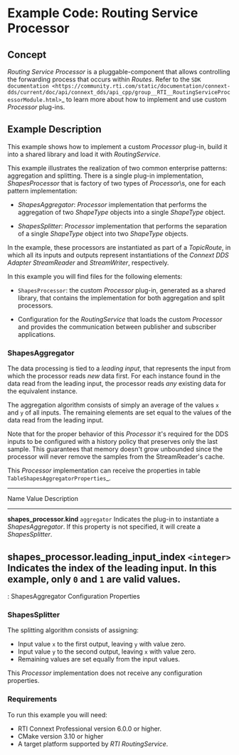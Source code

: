 # Example Code: Routing Service Processor

## Concept

*Routing Service Processor* is a pluggable-component that allows controlling
the forwarding process that occurs within *Routes*. Refer to the
`SDK documentation <https://community.rti.com/static/documentation/connext-dds/current/doc/api/connext_dds/api_cpp/group__RTI__RoutingServiceProcessorModule.html>`_
to learn more about how to implement and use custom *Processor* plug-ins.

## Example Description

This example shows how to implement a custom *Processor* plug-in, build it
into a shared library and load it with *RoutingService*.

This example illustrates the realization of two common enterprise patterns:
aggregation and splitting. There is a single plug-in implementation,
*ShapesProcessor* that is factory of two types of *Processor*\s, one for
each pattern implementation:

-   *ShapesAggregator*: *Processor* implementation that performs the aggregation
    of two *ShapeType* objects into a single *ShapeType* object.

-   *ShapesSplitter*: *Processor* implementation that performs the separation of
    a single *ShapeType* object into two  *ShapeType* objects.

In the example, these processors are instantiated as part of a *TopicRoute*,
in which all its inputs and outputs represent instantiations of the
*Connext DDS Adapter StreamReader* and *StreamWriter*, respectively.

In this example you will find files for the following elements:

-   `ShapesProcessor`: the custom *Processor* plug-in, generated as a shared
    library, that contains the implementation for both aggregation and split
    processors.

-   Configuration for the *RoutingService* that loads the custom *Processor* and
    provides the communication between publisher and subscriber applications.

### ShapesAggregator

The data processing is tied to a *leading input*, that represents the input
from which the processor reads *new* data first. For each instance found in the
data read from the leading input, the processor reads *any* existing data for
the equivalent instance.

The aggregation algorithm consists of simply an average of the values `x` and
`y` of all inputs. The remaining elements are set equal to the values of the
data read from the leading input.

Note that for the proper behavior of this *Processor* it's required for the DDS
inputs to be configured with a history policy that preserves only the last
sample. This guarantees that memory doesn't grow unbounded since the processor
will never remove the samples from the StreamReader's cache.

This *Processor* implementation can receive the properties in table
`TableShapesAggregatorProperties`_.

-------------------------------------------------------------------------------------
Name                                          Value             Description
--------------------------------------------- ----------------- ---------------------
**shapes\_processor.kind**                    `aggregator`      Indicates the plug-in
                                                                to instantiate a
                                                                *ShapesAggregator*.
                                                                If this property is
                                                                not specified, it
                                                                will create a
                                                                *ShapesSplitter*.

**shapes\_processor.leading\_input\_index**   `<integer>`       Indicates the index
                                                                of the leading input.
                                                                In this example, only
                                                                `0` and `1` are valid
                                                                values.
-------------------------------------------------------------------------------------

: ShapesAggregator Configuration Properties

### ShapesSplitter

The splitting algorithm consists of assigning:

- Input value `x` to the first output, leaving `y` with value zero.
- Input value `y` to the second output, leaving `x` with value zero.
- Remaining values are set equally from the input values.

This *Processor* implementation does not receive any configuration properties.

### Requirements

To run this example you will need:

- RTI Connext Professional version 6.0.0 or higher.
- CMake version 3.10 or higher
- A target platform supported by *RTI* *RoutingService*.

